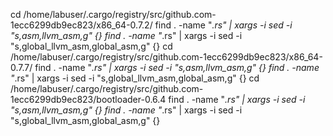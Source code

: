cd /home/labuser/.cargo/registry/src/github.com-1ecc6299db9ec823/x86_64-0.7.2/
find . -name "*.rs" | xargs -i sed -i "s,asm,llvm_asm,g" {}
find . -name "*.rs" | xargs -i sed -i "s,global_llvm_asm,global_asm,g" {}
cd /home/labuser/.cargo/registry/src/github.com-1ecc6299db9ec823/x86_64-0.7.7/
find . -name "*.rs" | xargs -i sed -i "s,asm,llvm_asm,g" {}
find . -name "*.rs" | xargs -i sed -i "s,global_llvm_asm,global_asm,g" {}
cd /home/labuser/.cargo/registry/src/github.com-1ecc6299db9ec823/bootloader-0.6.4
find . -name "*.rs" | xargs -i sed -i "s,asm,llvm_asm,g" {}
find . -name "*.rs" | xargs -i sed -i "s,global_llvm_asm,global_asm,g" {}
